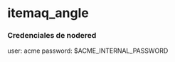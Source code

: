 itemaq_angle
============

### Credenciales de nodered

user: acme
password: $ACME_INTERNAL_PASSWORD